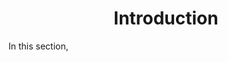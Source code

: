 <div align='center'> 
	<h1>Introduction</h1>
</div>

In this section, 


<!--stackedit_data:
eyJoaXN0b3J5IjpbMTE4MDMyNzY1NSwxNzUwMTUyODU4XX0=
-->